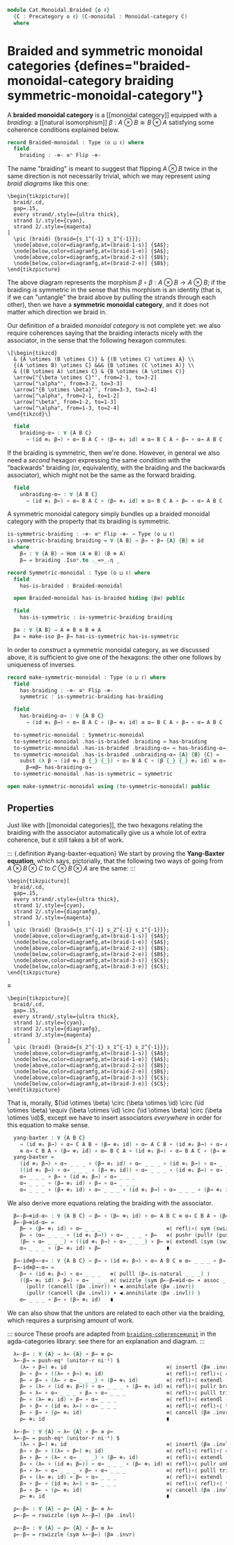 <!--
```agda
open import Cat.Functor.Naturality
open import Cat.Functor.Bifunctor
open import Cat.Monoidal.Base
open import Cat.Functor.Base
open import Cat.Prelude

import Cat.Functor.Reasoning
import Cat.Reasoning

open _=>_
```
-->

```agda
module Cat.Monoidal.Braided {o ℓ}
  {C : Precategory o ℓ} (C-monoidal : Monoidal-category C)
  where
```

# Braided and symmetric monoidal categories {defines="braided-monoidal-category braiding symmetric-monoidal-category"}

<!--
```agda
open Cat.Reasoning C
open Monoidal C-monoidal
```
-->

A **braided monoidal category** is a [[monoidal category]] equipped with
a *braiding*: a [[natural isomorphism]] $\beta : A \otimes B \cong B
\otimes A$ satisfying some coherence conditions explained below.

```agda
record Braided-monoidal : Type (o ⊔ ℓ) where
  field
    braiding : -⊗- ≅ⁿ Flip -⊗-
```

<!--
```agda
  module β→ = _=>_ (braiding .Isoⁿ.to)
  module β← = _=>_ (braiding .Isoⁿ.from)

  β→ : ∀ {A B} → Hom (A ⊗ B) (B ⊗ A)
  β→ = braiding .Isoⁿ.to ._=>_.η _

  β← : ∀ {A B} → Hom (A ⊗ B) (B ⊗ A)
  β← = braiding .Isoⁿ.from ._=>_.η _

  β≅ : ∀ {A B} → A ⊗ B ≅ B ⊗ A
  β≅ = isoⁿ→iso braiding _
```
-->

The name "braiding" is meant to suggest that flipping $A \otimes B$
twice in the same direction is not necessarily trivial, which we may
represent using *braid diagrams* like this one:

~~~{.quiver}
\begin{tikzpicture}[
  braid/.cd,
  gap=.15,
  every strand/.style={ultra thick},
  strand 1/.style={cyan},
  strand 2/.style={magenta}
]
  \pic (braid) {braid={s_1^{-1} s_1^{-1}}};
  \node[above,color=diagramfg,at=(braid-1-s)] {$A$};
  \node[below,color=diagramfg,at=(braid-1-e)] {$A$};
  \node[above,color=diagramfg,at=(braid-2-s)] {$B$};
  \node[below,color=diagramfg,at=(braid-2-e)] {$B$};
\end{tikzpicture}
~~~

The above diagram represents the morphism $\beta \circ \beta : A \otimes
B \to A \otimes B$; if the braiding *is* symmetric in the sense that this
morphism is an identity (that is, if we can "untangle" the braid above
by pulling the strands through each other), then we have a **symmetric
monoidal category**, and it does not matter which direction we braid in.

Our definition of a braided *monoidal category* is not complete yet: we
also require coherences saying that the braiding interacts nicely with
the associator, in the sense that the following hexagon commutes:

~~~{.quiver}
\[\begin{tikzcd}
  & {A \otimes (B \otimes C)} & {(B \otimes C) \otimes A} \\
  {(A \otimes B) \otimes C} &&& {B \otimes (C \otimes A)} \\
  & {(B \otimes A) \otimes C} & {B \otimes (A \otimes C)}
  \arrow["{\beta \otimes C}"', from=2-1, to=3-2]
  \arrow["\alpha"', from=3-2, to=3-3]
  \arrow["{B \otimes \beta}"', from=3-3, to=2-4]
  \arrow["\alpha", from=2-1, to=1-2]
  \arrow["\beta", from=1-2, to=1-3]
  \arrow["\alpha", from=1-3, to=2-4]
\end{tikzcd}\]
~~~

```agda
  field
    braiding-α→ : ∀ {A B C}
      → (id ⊗₁ β→) ∘ α→ B A C ∘ (β→ ⊗₁ id) ≡ α→ B C A ∘ β→ ∘ α→ A B C
```

If the braiding is symmetric, then we're done. However, in general we
also need a *second* hexagon expressing the same condition with the
"backwards" braiding (or, equivalently, with the braiding and the
backwards associator), which might not be the same as the forward
braiding.

```agda
  field
    unbraiding-α→ : ∀ {A B C}
      → (id ⊗₁ β←) ∘ α→ B A C ∘ (β← ⊗₁ id) ≡ α→ B C A ∘ β← ∘ α→ A B C
```

<!--
```agda
  β←-α← : ∀ {A B C}
    → (β← ⊗₁ id) ∘ α← B A C ∘ (id ⊗₁ β←) ≡ α← A B C ∘ β← ∘ α← B C A
  β←-α← = inverse-unique refl refl
    (◀.F-map-iso β≅ ∘Iso α≅ ∘Iso ▶.F-map-iso β≅)
    (α≅ ∘Iso β≅ ∘Iso α≅)
    (sym (assoc _ _ _) ·· braiding-α→ ·· assoc _ _ _)
```
-->

A symmetric monoidal category simply bundles up a braided monoidal
category with the property that its braiding is symmetric.

```agda
is-symmetric-braiding : -⊗- ≅ⁿ Flip -⊗- → Type (o ⊔ ℓ)
is-symmetric-braiding braiding = ∀ {A B} → β→ ∘ β→ {A} {B} ≡ id
  where
    β→ : ∀ {A B} → Hom (A ⊗ B) (B ⊗ A)
    β→ = braiding .Isoⁿ.to ._=>_.η _

record Symmetric-monoidal : Type (o ⊔ ℓ) where
  field
    has-is-braided : Braided-monoidal

  open Braided-monoidal has-is-braided hiding (β≅) public

  field
    has-is-symmetric : is-symmetric-braiding braiding

  β≅ : ∀ {A B} → A ⊗ B ≅ B ⊗ A
  β≅ = make-iso β→ β→ has-is-symmetric has-is-symmetric
```

In order to *construct* a symmetric monoidal category, as we discussed
above, it is sufficient to give one of the hexagons: the other one
follows by uniqueness of inverses.

```agda
record make-symmetric-monoidal : Type (o ⊔ ℓ) where
  field
    has-braiding : -⊗- ≅ⁿ Flip -⊗-
    symmetric : is-symmetric-braiding has-braiding
```

<!--
```agda
  β→ : ∀ {A B} → Hom (A ⊗ B) (B ⊗ A)
  β→ = has-braiding .Isoⁿ.to ._=>_.η _
  β← : ∀ {A B} → Hom (A ⊗ B) (B ⊗ A)
  β← = has-braiding .Isoⁿ.from ._=>_.η _

  β→≡β← : Path (∀ {A B} → Hom (A ⊗ B) (B ⊗ A)) β→ β←
  β→≡β← = ext λ {_} {_} → inverse-unique refl refl
    (make-iso β→ β→ symmetric symmetric)
    (isoⁿ→iso has-braiding _)
    refl

  open Braided-monoidal hiding (β→)
  open Symmetric-monoidal hiding (β→)
```
-->

```agda
  field
    has-braiding-α→ : ∀ {A B C}
      → (id ⊗₁ β→) ∘ α→ B A C ∘ (β→ ⊗₁ id) ≡ α→ B C A ∘ β→ ∘ α→ A B C

  to-symmetric-monoidal : Symmetric-monoidal
  to-symmetric-monoidal .has-is-braided .braiding = has-braiding
  to-symmetric-monoidal .has-is-braided .braiding-α→ = has-braiding-α→
  to-symmetric-monoidal .has-is-braided .unbraiding-α→ {A} {B} {C} =
    subst (λ β → (id ⊗₁ β {_} {_}) ∘ α→ B A C ∘ (β {_} {_} ⊗₁ id) ≡ α→ _ _ _ ∘ β {_} {_} ∘ α→ _ _ _)
      β→≡β← has-braiding-α→
  to-symmetric-monoidal .has-is-symmetric = symmetric

open make-symmetric-monoidal using (to-symmetric-monoidal) public
```

## Properties

<!--
```agda
module Braided (C-braided : Braided-monoidal) where
  open Braided-monoidal C-braided public
```
-->

Just like with [[monoidal categories]], the two hexagons relating the
braiding with the associator automatically give us a whole lot of extra
coherence, but it still takes a bit of work.

::: {.definition #yang-baxter-equation}
We start by proving the **Yang-Baxter equation**, which says,
pictorially, that the following two ways of going from $A \otimes B
\otimes C$ to $C \otimes B \otimes A$ are the same:
:::

<div class="mathpar">

~~~{.quiver}
\begin{tikzpicture}[
  braid/.cd,
  gap=.15,
  every strand/.style={ultra thick},
  strand 1/.style={cyan},
  strand 2/.style={diagramfg},
  strand 3/.style={magenta}
]
  \pic (braid) {braid={s_1^{-1} s_2^{-1} s_1^{-1}}};
  \node[above,color=diagramfg,at=(braid-1-s)] {$A$};
  \node[below,color=diagramfg,at=(braid-1-e)] {$A$};
  \node[above,color=diagramfg,at=(braid-2-s)] {$B$};
  \node[below,color=diagramfg,at=(braid-2-e)] {$B$};
  \node[above,color=diagramfg,at=(braid-3-s)] {$C$};
  \node[below,color=diagramfg,at=(braid-3-e)] {$C$};
\end{tikzpicture}
~~~

$\equiv$

~~~{.quiver}
\begin{tikzpicture}[
  braid/.cd,
  gap=.15,
  every strand/.style={ultra thick},
  strand 1/.style={cyan},
  strand 2/.style={diagramfg},
  strand 3/.style={magenta}
]
  \pic (braid) {braid={s_2^{-1} s_1^{-1} s_2^{-1}}};
  \node[above,color=diagramfg,at=(braid-1-s)] {$A$};
  \node[below,color=diagramfg,at=(braid-1-e)] {$A$};
  \node[above,color=diagramfg,at=(braid-2-s)] {$B$};
  \node[below,color=diagramfg,at=(braid-2-e)] {$B$};
  \node[above,color=diagramfg,at=(braid-3-s)] {$C$};
  \node[below,color=diagramfg,at=(braid-3-e)] {$C$};
\end{tikzpicture}
~~~

</div>

That is, morally, $(\id \otimes \beta) \circ (\beta \otimes \id) \circ
(\id \otimes \beta) \equiv (\beta \otimes \id) \circ (\id \otimes \beta)
\circ (\beta \otimes \id)$, except we have to insert associators
*everywhere* in order for this equation to make sense.

```agda
  yang-baxter : ∀ {A B C}
    → (id ⊗₁ β→) ∘ α→ C A B ∘ (β→ ⊗₁ id) ∘ α← A C B ∘ (id ⊗₁ β→) ∘ α→ A B C
    ≡ α→ C B A ∘ (β→ ⊗₁ id) ∘ α← B C A ∘ (id ⊗₁ β→) ∘ α→ B A C ∘ (β→ ⊗₁ id)
  yang-baxter =
    (id ⊗₁ β→) ∘ α→ _ _ _ ∘ (β→ ⊗₁ id) ∘ α← _ _ _ ∘ (id ⊗₁ β→) ∘ α→ _ _ _   ≡⟨ pushr (pushr refl) ⟩
    ((id ⊗₁ β→) ∘ α→ _ _ _ ∘ (β→ ⊗₁ id)) ∘ α← _ _ _ ∘ (id ⊗₁ β→) ∘ α→ _ _ _ ≡⟨ extendl (rswizzle (braiding-α→ ∙ assoc _ _ _) (α≅ .invl)) ⟩
    α→ _ _ _ ∘ β→ ∘ (id ⊗₁ β→) ∘ α→ _ _ _                                   ≡⟨ refl⟩∘⟨ extendl (β→.is-natural _ _ _) ⟩
    α→ _ _ _ ∘ (β→ ⊗₁ id) ∘ β→ ∘ α→ _ _ _                                   ≡˘⟨ refl⟩∘⟨ refl⟩∘⟨ lswizzle braiding-α→ (α≅ .invr) ⟩
    α→ _ _ _ ∘ (β→ ⊗₁ id) ∘ α← _ _ _ ∘ (id ⊗₁ β→) ∘ α→ _ _ _ ∘ (β→ ⊗₁ id)   ∎
```

We also derive more equations relating the braiding with the associator.

```agda
  β←-β←⊗id-α← : ∀ {A B C} → β← ∘ (β← ⊗₁ id) ∘ α← A B C ≡ α→ C B A ∘ (β← ⊗₁ id) ∘ β←
  β←-β←⊗id-α← =
    β← ∘ (β← ⊗₁ id) ∘ α← _ _ _                     ≡⟨ refl⟩∘⟨ sym (swizzle (sym (assoc _ _ _) ∙ sym unbraiding-α→ ∙ assoc _ _ _) (α≅ .invl) (pullr (▶.cancell (β≅ .invl)) ∙ α≅ .invr)) ⟩
    β← ∘ (α← _ _ _ ∘ (id ⊗₁ β→)) ∘ α→ _ _ _ ∘ β←   ≡⟨ pushr (pullr (pushr refl)) ⟩
    (β← ∘ α← _ _ _) ∘ ((id ⊗₁ β→) ∘ α→ _ _ _) ∘ β← ≡⟨ extendl (sym (swizzle β←-α← (pullr (▶.cancell (β≅ .invr)) ∙ α≅ .invr) (α≅ .invl))) ⟩
    α→ _ _ _ ∘ (β← ⊗₁ id) ∘ β←                     ∎

  β→-id⊗β→-α→ : ∀ {A B C} → β→ ∘ (id ⊗₁ β→) ∘ α→ A B C ≡ α← _ _ _ ∘ β→ ∘ (β→ ⊗₁ id)
  β→-id⊗β→-α→ =
    β→ ∘ (id ⊗₁ β→) ∘ α→ _ _ _   ≡⟨ pulll (β→.is-natural _ _ _) ⟩
    ((β→ ⊗₁ id) ∘ β→) ∘ α→ _ _ _ ≡⟨ swizzle (sym β←-β←⊗id-α← ∙ assoc _ _ _)
      (pullr (cancell (β≅ .invr)) ∙ ◀.annihilate (β≅ .invr))
      (pullr (cancell (β≅ .invl)) ∙ ◀.annihilate (β≅ .invl)) ⟩
    α← _ _ _ ∘ β→ ∘ (β→ ⊗₁ id)   ∎
```

We can also show that the unitors are related to each other via the
braiding, which requires a surprising amount of work.

::: source
These proofs are adapted from [`braiding-coherence⊗unit`][agda-cats] in
the agda-categories library: see there for an explanation and diagram.
:::

[agda-cats]: https://agda.github.io/agda-categories/Categories.Category.Monoidal.Braided.Properties.html#braiding-coherence%E2%8A%97unit

```agda
  λ←-β→ : ∀ {A} → λ← {A} ∘ β→ ≡ ρ←
  λ←-β→ = push-eqⁿ (unitor-r ni⁻¹) $
    (λ← ∘ β→) ⊗₁ id                                ≡⟨ insertl (β≅ .invr) ⟩
    β← ∘ β→ ∘ ((λ← ∘ β→) ⊗₁ id)                    ≡⟨ refl⟩∘⟨ refl⟩∘⟨ ◀.F-∘ _ _ ∙ (sym triangle-λ← ⟩∘⟨refl) ⟩
    β← ∘ β→ ∘ (λ← ∘ α→ _ _ _) ∘ (β→ ⊗₁ id)         ≡⟨ refl⟩∘⟨ extendl (pulll (sym (unitor-l .Isoⁿ.from .is-natural _ _ _))) ⟩
    β← ∘ (λ← ∘ (id ⊗₁ β→)) ∘ α→ _ _ _ ∘ (β→ ⊗₁ id) ≡⟨ refl⟩∘⟨ pullr braiding-α→ ⟩
    β← ∘ λ← ∘ α→ _ _ _ ∘ β→ ∘ α→ _ _ _             ≡⟨ refl⟩∘⟨ pulll triangle-λ← ⟩
    β← ∘ (λ← ⊗₁ id) ∘ β→ ∘ α→ _ _ _                ≡⟨ refl⟩∘⟨ extendl (sym (β→.is-natural _ _ _)) ⟩
    β← ∘ β→ ∘ (id ⊗₁ λ←) ∘ α→ _ _ _                ≡⟨ refl⟩∘⟨ refl⟩∘⟨ triangle-α→ ⟩
    β← ∘ β→ ∘ (ρ← ⊗₁ id)                           ≡⟨ cancell (β≅ .invr) ⟩
    ρ← ⊗₁ id                                       ∎

  λ←-β← : ∀ {A} → λ← {A} ∘ β← ≡ ρ←
  λ←-β← = push-eqⁿ (unitor-r ni⁻¹) $
    (λ← ∘ β←) ⊗₁ id                                ≡⟨ insertl (β≅ .invl) ⟩
    β→ ∘ β← ∘ ((λ← ∘ β←) ⊗₁ id)                    ≡⟨ refl⟩∘⟨ refl⟩∘⟨ ◀.F-∘ _ _ ∙ (sym triangle-λ← ⟩∘⟨refl) ⟩
    β→ ∘ β← ∘ (λ← ∘ α→ _ _ _) ∘ (β← ⊗₁ id)         ≡⟨ refl⟩∘⟨ extendl (pulll (sym (unitor-l .Isoⁿ.from .is-natural _ _ _))) ⟩
    β→ ∘ (λ← ∘ (id ⊗₁ β←)) ∘ α→ _ _ _ ∘ (β← ⊗₁ id) ≡⟨ refl⟩∘⟨ pullr unbraiding-α→ ⟩
    β→ ∘ λ← ∘ α→ _ _ _ ∘ β← ∘ α→ _ _ _             ≡⟨ refl⟩∘⟨ pulll triangle-λ← ⟩
    β→ ∘ (λ← ⊗₁ id) ∘ β← ∘ α→ _ _ _                ≡⟨ refl⟩∘⟨ extendl (sym (β←.is-natural _ _ _)) ⟩
    β→ ∘ β← ∘ (id ⊗₁ λ←) ∘ α→ _ _ _                ≡⟨ refl⟩∘⟨ refl⟩∘⟨ triangle-α→ ⟩
    β→ ∘ β← ∘ (ρ← ⊗₁ id)                           ≡⟨ cancell (β≅ .invl) ⟩
    ρ← ⊗₁ id                                       ∎

  ρ←-β← : ∀ {A} → ρ← {A} ∘ β← ≡ λ←
  ρ←-β← = rswizzle (sym λ←-β→) (β≅ .invl)

  ρ←-β→ : ∀ {A} → ρ← {A} ∘ β→ ≡ λ←
  ρ←-β→ = rswizzle (sym λ←-β←) (β≅ .invr)
```
